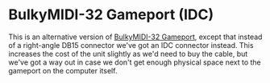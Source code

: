 # BulkyMIDI-32 Gameport (IDC)
This is an alternative version of [BulkyMIDI-32 Gameport](https://github.com/tebl/BulkyMIDI-32/tree/main/BulkyMIDI-32%20Gameport), except that instead of a right-angle DB15 connector we've got an IDC connector instead. This increases the cost of the unit slightly as we'd need to buy the cable, but we've got a way out in case we don't get enough physical space next to the gameport on the computer itself.